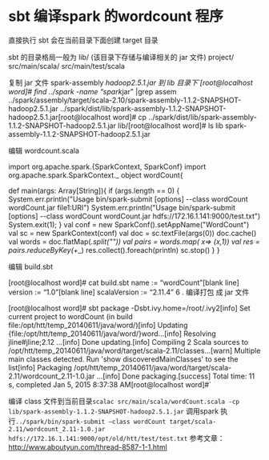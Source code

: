 sbt 编译spark 的wordcount 程序
==============================

直接执行 sbt 会在当前目录下面创建 target 目录

sbt 的目录格局一般为 lib/ (该目录下存储与编译相关的 jar 文件) project/ src/main/scala/ src/main/test/scala

复制 jar 文件 spark-assembly *hadoop2.5.1.jar 到 lib 目录下\`[root@localhost word]# find ../spark -name “spark*jar” |grep assem ../spark/assembly/target/scala-2.10/spark-assembly-1.1.2-SNAPSHOT-hadoop2.5.1.jar ../spark/dist/lib/spark-assembly-1.1.2-SNAPSHOT-hadoop2.5.1.jar[root@localhost word]# cp ../spark/dist/lib/spark-assembly-1.1.2-SNAPSHOT-hadoop2.5.1.jar lib/[root@localhost word]# ls lib spark-assembly-1.1.2-SNAPSHOT-hadoop2.5.1.jar

编辑 wordcount.scala

import org.apache.spark.{SparkContext, SparkConf} import org.apache.spark.SparkContext._ object wordCount{

def main(args: Array[String]){ if (args.length == 0) { System.err.println("Usage bin/spark-submit [options] --class wordCount wordCount.jar file1:URI") System.err.println("Usage bin/spark-submit [options] --class wordCount wordCount.jar hdfs://172.16.1.141:9000/test.txt") System.exit(1); } val conf = new SparkConf().setAppName("WordCount") val sc = new SparkContext(conf) val doc = sc.textFile(args(0)) doc.cache() val words = doc.flatMap(*.split("")) val pairs = words.map( x=> (x,1)) val res = pairs.reduceByKey(*\+_) res.collect().foreach(println) sc.stop() } }

编辑 build.sbt

[root@localhost word]# cat build.sbt name := “wordCount”[blank line] version := “1.0”[blank line] scalaVersion := “2.11.4” 6 . 编译打包 成 jar 文件

[root@localhost word]# sbt package -Dsbt.ivy.home=/root/.ivy2[info] Set current project to wordCount (in build file:/opt/htt/temp_20140611/java/word/)[info] Updating {file:/opt/htt/temp_20140611/java/word/}word…[info] Resolving jline#jline;2.12 …[info] Done updating.[info] Compiling 2 Scala sources to /opt/htt/temp_20140611/java/word/target/scala-2.11/classes…[warn] Multiple main classes detected. Run 'show discoveredMainClasses' to see the list[info] Packaging /opt/htt/temp_20140611/java/word/target/scala-2.11/wordcount_2.11-1.0.jar …[info] Done packaging.[success] Total time: 11 s, completed Jan 5, 2015 8:37:38 AM[root@localhost word]#\`

编译 class 文件到当前目录`
scalac src/main/scala/wordCount.scala -cp lib/spark-assembly-1.1.2-SNAPSHOT-hadoop2.5.1.jar
` 调用spark 执行`
../spark/bin/spark-submit –class wordCount target/scala-2.11/wordcount_2.11-1.0.jar hdfs://172.16.1.141:9000/opt/old/htt/test/test.txt
` 参考文章： http://www.aboutyun.com/thread-8587-1-1.html

